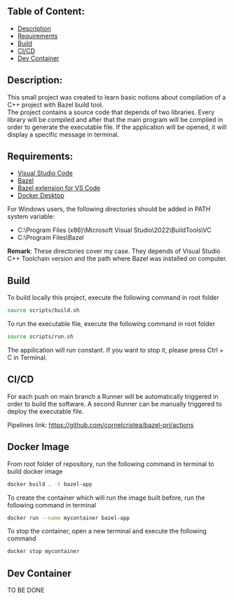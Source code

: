 ## Table of Content:
- [Description](#description)
- [Requirements](#requirements)
- [Build](#build)
- [CI/CD](#cicd)
- [Dev Container](#docker-container)

## Description:
This small project was created to learn basic notions about compilation of a C++ project with Bazel build tool.</br>
The project contains a source code that depends of two libraries. Every library will be compiled and after that the main program will be compiled in order to generate the executable file.
If the application will be opened, it will display a specific message in terminal.

## Requirements:
- [Visual Studio Code](https://code.visualstudio.com/download)
- [Bazel](https://bazel.build/install)
- [Bazel extension for VS Code](https://marketplace.visualstudio.com/items?itemName=BazelBuild.vscode-bazel)
- [Docker Desktop](https://www.docker.com/products/docker-desktop/)

For Windows users, the following directories should be added in PATH system variable:
- C:\Program Files (x86)\Microsoft Visual Studio\2022\BuildTools\VC
- C:\Program Files\Bazel

<b>Remark</b>: These directories cover my case. They depends of Visual Studio C++ Toolchain version and the path where Bazel was installed on computer.

## Build
To build locally this project, execute the following command in root folder
```bash
source scripts/build.sh
```
To run the executable file, execute the following command in root folder
```bash
source scripts/run.sh
```
The appilication will run constant. If you want to stop it, please press Ctrl + C in Terminal.

## CI/CD
For each push on main branch a Runner will be automatically triggered in order to build the software.
A second Runner can be manually triggered to deploy the executable file.

Pipelines link: https://github.com/cornelcristea/bazel-prj/actions

## Docker Image
From root folder of repository, run the following command in terminal to build docker image
```bash
docker build . -t bazel-app
```
To create the container which will run the image built before, run the following command in terminal
```bash
docker run --name mycontainer bazel-app 
```
To stop the container, open a new terminal and execute the following command
```bash
docker stop mycontainer
```

## Dev Container
TO BE DONE
